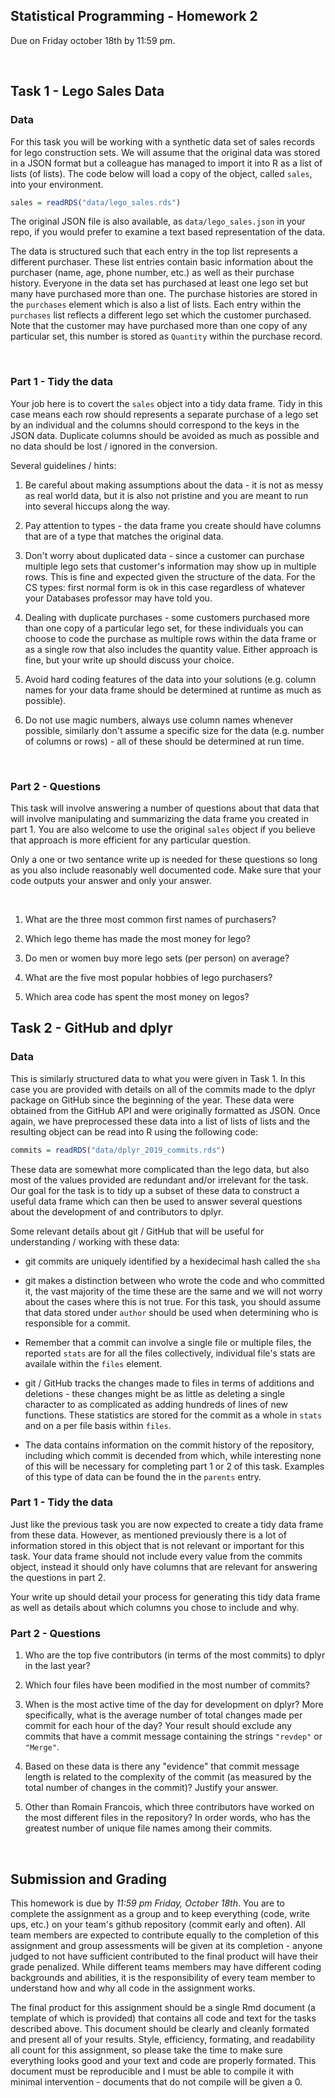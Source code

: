 Statistical Programming - Homework 2
------------
Due on Friday october 18th by 11:59 pm.

<br/>

## Task 1 - Lego Sales Data

### Data

For this task you will be working with a synthetic data set of sales records for lego construction sets. We will assume that the original data was stored in a JSON format but a colleague has managed to import it into R as a list of lists (of lists). The code below will load a copy of the object, called `sales`, into your environment.

```r
sales = readRDS("data/lego_sales.rds")
```

The original JSON file is also available, as `data/lego_sales.json` in your repo, if you would prefer to examine a text based representation of the data.

The data is structured such that each entry in the top list represents a different purchaser. These list entries contain basic information about the purchaser (name, age, phone number, etc.) as well as their purchase history. Everyone in the data set has purchased at least one lego set but many have purchased more than one. The purchase histories are stored in the `purchases` element which is also a list of lists. Each entry within the `purchases` list reflects a different lego set which the customer purchased. Note that the customer may have purchased more than one copy of any particular set, this number is stored as `Quantity` within the purchase record.

<br/>

### Part 1 - Tidy the data

Your job here is to covert the `sales` object into a tidy data frame. Tidy in this case means each row should represents a separate purchase of a lego set by an individual and the columns should correspond to the keys in the JSON data. Duplicate columns should be avoided as much as possible and no data should be lost / ignored in the conversion.

Several guidelines / hints:

1. Be careful about making assumptions about the data - it is not as messy as real world data, but it is also not pristine and you are meant to run into several hiccups along the way.

2. Pay attention to types - the data frame you create should have columns that are of a type that matches the original data. 

3. Don't worry about duplicated data - since a customer can purchase multiple lego sets that customer's information may show up in multiple rows. This is fine and expected given the structure of the data. For the CS types: first normal form is ok in this case regardless of whatever your Databases professor may have told you.

4. Dealing with duplicate purchases - some customers purchased more than one copy of a particular lego set, for these individuals you can choose to code the purchase as multiple rows within the data frame or as a single row that also includes the quantity value. Either approach is fine, but your write up should discuss your choice. 

5. Avoid hard coding features of the data into your solutions (e.g. column names for your data frame should be determined at runtime as much as possible). 

6. Do not use magic numbers, always use column names whenever possible, similarly don't assume a specific size for the data (e.g. number of columns or rows) - all of these should be determined at run time.

<br/>


### Part 2 - Questions

This task will involve answering a number of questions about that data that will involve manipulating and summarizing the data frame you created in part 1. You are also welcome to use the original `sales` object if you believe that approach is more efficient for any particular question.

Only a one or two sentance write up is needed for these questions so long as you also include reasonably well documented code. Make sure that your code outputs your answer and only your answer. 

<br/>

1. What are the three most common first names of purchasers?

1. Which lego theme has made the most money for lego?

1. Do men or women buy more lego sets (per person) on average?

1. What are the five most popular hobbies of lego purchasers?

1. Which area code has spent the most money on legos?


## Task 2 - GitHub and dplyr

### Data

This is similarly structured data to what you were given in Task 1. In this case you are provided with details on all of the commits made to the dplyr package on GitHub since the beginning of the year. These data were obtained from the GitHub API and were originally formatted as JSON. Once again, we have preprocessed these data into a list of lists of lists and the resulting object can be read into R using the following code:

```r
commits = readRDS("data/dplyr_2019_commits.rds")
```

These data are somewhat more complicated than the lego data, but also most of the values provided are redundant and/or irrelevant for the task. Our goal for the task is to tidy up a subset of these data to construct a useful data frame which can then be used to answer several questions about the development of and contributors to dplyr.

Some relevant details about git / GitHub that will be useful for understanding / working with these data:

* git commits are uniquely identified by a hexidecimal hash called the `sha`

* git makes a distinction between who wrote the code and who committed it, the vast majority of the time these are the same and we will not worry about the cases where this is not true. For this task, you should assume that data stored under `author` should be used when determining who is responsible for a commit.

* Remember that a commit can involve a single file or multiple files, the reported `stats` are for all the files collectively, individual file's stats are availale within the `files` element.

* git / GitHub tracks the changes made to files in terms of additions and deletions - these changes might be as little as deleting a single character to as complicated as adding hundreds of lines of new functions. These statistics are stored for the commit as a whole in `stats` and on a per file basis within `files`.

* The data contains information on the commit history of the repository, including which commit is decended from which, while interesting none of this will be necessary for completing part 1 or 2 of this task. Examples of this type of data can be found the in the `parents` entry. 


### Part 1 - Tidy the data

Just like the previous task you are now expected to create a tidy data frame from these data. However, as mentioned previously there is a lot of information stored in this object that is not relevant or important for this task. Your data frame should not include every value from the commits object, instead it should only have columns that are relevant for answering the questions in part 2.

Your write up should detail your process for generating this tidy data frame as well as details about which columns you chose to include and why.

### Part 2 - Questions

1. Who are the top five contributors (in terms of the most commits) to dplyr in the last year?

2. Which four files have been modified in the most number of commits?

3. When is the most active time of the day for development on dplyr? More specifically, what is the average number of total changes made per commit for each hour of the day? Your result should exclude any commits that have a commit message containing the strings `"revdep"` or `"Merge"`.

4. Based on these data is there any "evidence" that commit message length is related to the complexity of the commit (as measured by the total number of changes in the commit)? Justify your answer.

5. Other than Romain Francois, which three contributors have worked on the most different files in the repository? In order words, who has the greatest number of unique file names among their commits.


<br/>

## Submission and Grading

This homework is due by *11:59 pm Friday, October 18th*. You are to complete the assignment as a group and to keep everything (code, write ups, etc.) on your team's github repository (commit early and often). All team members are expected to contribute equally to the completion of this assignment and group assessments will be given at its completion - anyone judged to not have sufficient contributed to the final product will have their grade penalized. While different teams members may have different coding backgrounds and abilities, it is the responsibility of every team member to understand how and why all code in the assignment works.

The final product for this assignment should be a single Rmd document (a template of which is provided) that contains all code and text for the tasks described above. This document should be clearly and cleanly formated and present all of your results. Style, efficiency, formating, and readability all count for this assignment, so please take the time to make sure everything looks good and your text and code are properly formated. This document must be reproducible and I must be able to compile it with minimal intervention - documents that do not compile will be given a 0. 

<br/>


